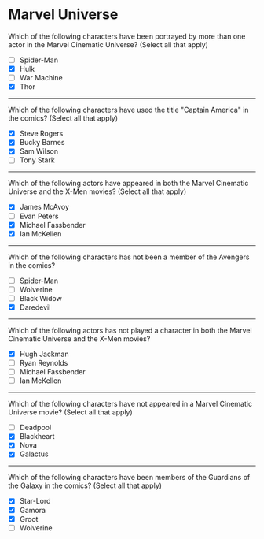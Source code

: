 # Marvel Universe

Which of the following characters have been portrayed by more than one actor in the Marvel Cinematic Universe? (Select all that apply)
- [ ] Spider-Man
- [x] Hulk
- [ ] War Machine
- [x] Thor

---

Which of the following characters have used the title "Captain America" in the comics? (Select all that apply)
- [x] Steve Rogers
- [x] Bucky Barnes
- [x] Sam Wilson
- [ ] Tony Stark

---

Which of the following actors have appeared in both the Marvel Cinematic Universe and the X-Men movies? (Select all that apply)
- [x] James McAvoy
- [ ] Evan Peters
- [x] Michael Fassbender
- [x] Ian McKellen

---

Which of the following characters has not been a member of the Avengers in the comics?
- [ ] Spider-Man
- [ ] Wolverine
- [ ] Black Widow
- [x] Daredevil

---

Which of the following actors has not played a character in both the Marvel Cinematic Universe and the X-Men movies?
- [x] Hugh Jackman
- [ ] Ryan Reynolds
- [ ] Michael Fassbender
- [ ] Ian McKellen

---

Which of the following characters have not appeared in a Marvel Cinematic Universe movie? (Select all that apply)
- [ ] Deadpool
- [x] Blackheart
- [x] Nova
- [x] Galactus

---

Which of the following characters have been members of the Guardians of the Galaxy in the comics? (Select all that apply)
- [x] Star-Lord
- [x] Gamora
- [x] Groot
- [ ] Wolverine
